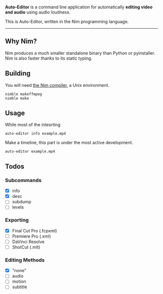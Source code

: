**Auto-Editor** is a command line application for automatically **editing video and audio** using audio loudness.

This is Auto-Editor, written in the Nim programming language.

---

## Why Nim?
Nim produces a much smaller standalone binary than Python or pyinstaller. Nim is also faster thanks to its static typing.

## Building
You will need [the Nim compiler](https://nim-lang.org/), a Unix environment.

```
nimble makeffmpeg
nimble make
```

## Usage

While most of the intesrting
```
auto-editor info example.mp4
```

Make a timeline, this part is under the most active development.
```
auto-editor example.mp4
```

## Todos

### Subcommands
- [x] info
- [x] desc
- [ ] subdump
- [ ] levels

### Exporting
- [x] Final Cut Pro (.fcpxml)
- [ ] Premiere Pro (.xml)
- [ ] DaVinci Resolve
- [ ] ShotCut (.mlt)

### Editing Methods
- [x] "none"
- [ ] audio
- [ ] motion
- [ ] subtitle